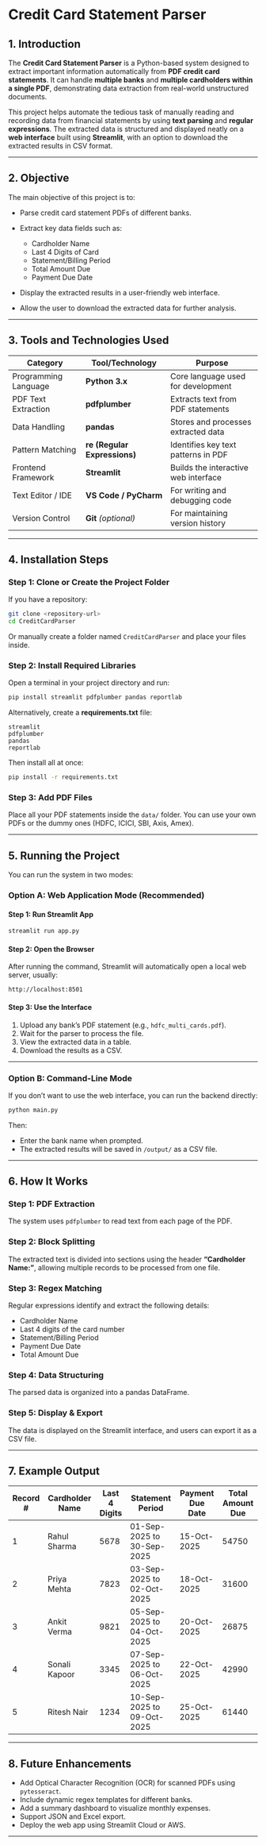 

# Credit Card Statement Parser

## 1. Introduction

The **Credit Card Statement Parser** is a Python-based system designed to extract important information automatically from **PDF credit card statements**.
It can handle **multiple banks** and **multiple cardholders within a single PDF**, demonstrating data extraction from real-world unstructured documents.

This project helps automate the tedious task of manually reading and recording data from financial statements by using **text parsing** and **regular expressions**.
The extracted data is structured and displayed neatly on a **web interface** built using **Streamlit**, with an option to download the extracted results in CSV format.

---

## 2. Objective

The main objective of this project is to:

* Parse credit card statement PDFs of different banks.
* Extract key data fields such as:

  * Cardholder Name
  * Last 4 Digits of Card
  * Statement/Billing Period
  * Total Amount Due
  * Payment Due Date
* Display the extracted results in a user-friendly web interface.
* Allow the user to download the extracted data for further analysis.

---

## 3. Tools and Technologies Used

| Category             | Tool/Technology              | Purpose                              |
| -------------------- | ---------------------------- | ------------------------------------ |
| Programming Language | **Python 3.x**               | Core language used for development   |
| PDF Text Extraction  | **pdfplumber**               | Extracts text from PDF statements    |
| Data Handling        | **pandas**                   | Stores and processes extracted data  |
| Pattern Matching     | **re (Regular Expressions)** | Identifies key text patterns in PDF  |
| Frontend Framework   | **Streamlit**                | Builds the interactive web interface |
| Text Editor / IDE    | **VS Code / PyCharm**        | For writing and debugging code       |
| Version Control      | **Git** *(optional)*         | For maintaining version history      |

---

## 4. Installation Steps


### Step 1: Clone or Create the Project Folder

If you have a repository:

```bash
git clone <repository-url>
cd CreditCardParser
```

Or manually create a folder named `CreditCardParser` and place your files inside.

### Step 2: Install Required Libraries

Open a terminal in your project directory and run:

```bash
pip install streamlit pdfplumber pandas reportlab
```

Alternatively, create a **requirements.txt** file:

```
streamlit
pdfplumber
pandas
reportlab
```

Then install all at once:

```bash
pip install -r requirements.txt
```

### Step 3: Add PDF Files

Place all your PDF statements inside the `data/` folder.
You can use your own PDFs or the dummy ones (HDFC, ICICI, SBI, Axis, Amex).

---

## 5. Running the Project

You can run the system in two modes:

### Option A: Web Application Mode (Recommended)

#### Step 1: Run Streamlit App

```bash
streamlit run app.py
```

#### Step 2: Open the Browser

After running the command, Streamlit will automatically open a local web server, usually:

```
http://localhost:8501
```

#### Step 3: Use the Interface

1. Upload any bank’s PDF statement (e.g., `hdfc_multi_cards.pdf`).
2. Wait for the parser to process the file.
3. View the extracted data in a table.
4. Download the results as a CSV.

---

### Option B: Command-Line Mode

If you don’t want to use the web interface, you can run the backend directly:

```bash
python main.py
```

Then:

* Enter the bank name when prompted.
* The extracted results will be saved in `/output/` as a CSV file.

---

## 6. How It Works

### Step 1: PDF Extraction

The system uses `pdfplumber` to read text from each page of the PDF.

### Step 2: Block Splitting

The extracted text is divided into sections using the header **“Cardholder Name:”**, allowing multiple records to be processed from one file.

### Step 3: Regex Matching

Regular expressions identify and extract the following details:

* Cardholder Name
* Last 4 digits of the card number
* Statement/Billing Period
* Payment Due Date
* Total Amount Due

### Step 4: Data Structuring

The parsed data is organized into a pandas DataFrame.

### Step 5: Display & Export

The data is displayed on the Streamlit interface, and users can export it as a CSV file.

---

## 7. Example Output

| Record # | Cardholder Name | Last 4 Digits | Statement Period           | Payment Due Date | Total Amount Due |
| -------- | --------------- | ------------- | -------------------------- | ---------------- | ---------------- |
| 1        | Rahul Sharma    | 5678          | 01-Sep-2025 to 30-Sep-2025 | 15-Oct-2025      | 54750            |
| 2        | Priya Mehta     | 7823          | 03-Sep-2025 to 02-Oct-2025 | 18-Oct-2025      | 31600            |
| 3        | Ankit Verma     | 9821          | 05-Sep-2025 to 04-Oct-2025 | 20-Oct-2025      | 26875            |
| 4        | Sonali Kapoor   | 3345          | 07-Sep-2025 to 06-Oct-2025 | 22-Oct-2025      | 42990            |
| 5        | Ritesh Nair     | 1234          | 10-Sep-2025 to 09-Oct-2025 | 25-Oct-2025      | 61440            |

---

## 8. Future Enhancements

* Add Optical Character Recognition (OCR) for scanned PDFs using `pytesseract`.
* Include dynamic regex templates for different banks.
* Add a summary dashboard to visualize monthly expenses.
* Support JSON and Excel export.
* Deploy the web app using Streamlit Cloud or AWS.

---
